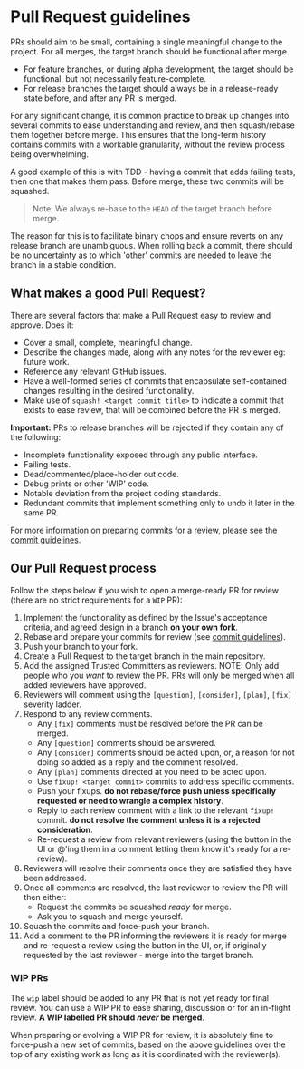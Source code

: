 # Pull Request guidelines

PRs should aim to be small, containing a single meaningful change to
the project. For all merges, the target branch should be functional
after merge.
- For feature branches, or during alpha development, the target should
  be functional, but not necessarily feature-complete.
- For release branches the target should always be in a release-ready
  state before, and after any PR is merged.

For any significant change, it is common practice to break up changes
into several commits to ease understanding and review, and then
squash/rebase them together before merge. This ensures that the
long-term history contains commits with a workable granularity, without
the review process being overwhelming.

A good example of this is with TDD - having a commit that adds failing
tests, then one that makes them pass. Before merge, these two commits
will be squashed.

> Note: We always re-base to the `HEAD` of the target branch before
> merge.

The reason for this is to facilitate binary chops and ensure reverts on
any release branch are unambiguous. When rolling back a commit, there
should be no uncertainty as to which 'other' commits are needed to leave
the branch in a stable condition.


## What makes a good Pull Request?

There are several factors that make a Pull Request easy to review and
approve. Does it:

- Cover a small, complete, meaningful change.
- Describe the changes made, along with any notes for the reviewer eg:
  future work.
- Reference any relevant GitHub issues.
- Have a well-formed series of commits that encapsulate self-contained
  changes resulting in the desired functionality.
- Make use of `squash! <target commit title>` to indicate a commit that
  exists to ease review, that will be combined before the PR is merged.

**Important:** PRs to release branches will be rejected if they contain
any of the following:

- Incomplete functionality exposed through any public interface.
- Failing tests.
- Dead/commented/place-holder out code.
- Debug prints or other 'WIP' code.
- Notable deviation from the project coding standards.
- Redundant commits that implement something only to undo it later in
  the same PR.

For more information on preparing commits for a review, please see the
[commit guidelines](COMMITS.md).


## Our Pull Request process

Follow the steps below if you wish to open a merge-ready PR for review
(there are no strict requirements for a `WIP` PR):

1. Implement the functionality as defined by the Issue's acceptance
   criteria, and agreed design in a branch **on your own fork**.
2. Rebase and prepare your commits for review (see
   [commit guidelines](COMMITS.md)).
3. Push your branch to your fork.
4. Create a Pull Request to the target branch in the main repository.
5. Add the assigned Trusted Committers as reviewers. NOTE: Only add
   people who you _want_ to review the PR. PRs will only be merged when
   all added reviewers have approved.
6. Reviewers will comment using the `[question]`, `[consider]`,
   `[plan]`, `[fix]` severity ladder.
7. Respond to any review comments.
    - Any `[fix]` comments must be resolved before the PR can be merged.
    - Any `[question]` comments should be answered.
    - Any `[consider]` comments should be acted upon, or, a reason for
      not doing so added as a reply and the comment resolved.
    - Any `[plan]` comments directed at you need to be acted upon.
    - Use `fixup! <target commit>` commits to address specific comments.
    - Push your fixups. **do not rebase/force push unless specifically
      requested or need to wrangle a complex history**.
    - Reply to each review comment with a link to the relevant `fixup!`
      commit. **do not resolve the comment unless it is a rejected
      consideration**.
    - Re-request a review from relevant reviewers (using the button in
      the UI or @'ing them in a comment letting them know it's ready for
      a re-review).
8. Reviewers will resolve their comments once they are satisfied they
   have been addressed.
9. Once all comments are resolved, the last reviewer to review the PR
   will then either:
    - Request the commits be squashed _ready_ for merge.
    - Ask you to squash and merge yourself.
10. Squash the commits and force-push your branch.
11. Add a comment to the PR informing the reviewers it is ready for
    merge and re-request a review using the button in the UI, or, if
    originally requested by the last reviewer - merge into the target
    branch.

### WIP PRs

The `wip` label should be added to any PR that is not yet ready for
final review. You can use a WIP PR to ease sharing, discussion or for
an in-flight review. **A WIP labelled PR should _never_ be merged**.

When preparing  or evolving a WIP PR for review, it is absolutely fine
to force-push a new set of commits, based on the above guidelines over
the top of any existing work as long as it is coordinated with the
reviewer(s).
